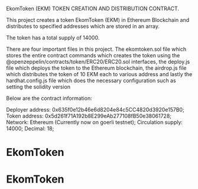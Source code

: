 EkomToken (EKM) TOKEN CREATION AND DISTRIBUTION CONTRACT.


This project creates a token EkomToken (EKM) in Ethereum Blockchain and distributes to specified addresses which are stored in an array. 

The token has a total supply of 14000. 

There are four important files in this project. The ekomtoken.sol file which stores the entire contract commands which creates the token using the @openzeppelin/contracts/token/ERC20/ERC20.sol interfaces, the deploy.js file which deploys the token to the Ethereum blockchain, the airdrop.js file which distributes the token of 10 EKM each to various address and lastly the hardhat.config.js file which does the necessary configuration such as setting the solidity version


Below are the contract information:

Deployer address: 0x635f0e12b46e6d8204e84c5CC4820d3920e157B0;
Token address: 0x5d261f71A192b8E299eAb277108fB50e38061728;
Network: Ethereum (Currently now on goerli testnet);
Circulation supply: 14000;
Decimal: 18;
# EkomToken
# EkomToken
